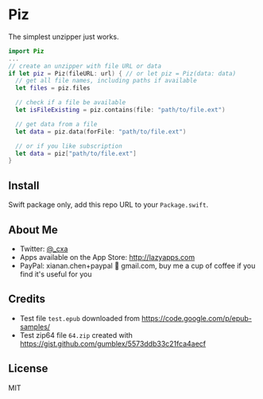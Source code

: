 # Piz

The simplest unzipper just works.

```swift
import Piz
...
// create an unzipper with file URL or data
if let piz = Piz(fileURL: url) { // or let piz = Piz(data: data)
  // get all file names, including paths if available
  let files = piz.files

  // check if a file be available
  let isFileExisting = piz.contains(file: "path/to/file.ext")

  // get data from a file
  let data = piz.data(forFile: "path/to/file.ext")

  // or if you like subscription
  let data = piz["path/to/file.ext"]
}
```

## Install

Swift package only, add this repo URL to your `Package.swift`.

## About Me

- Twitter: [@_cxa](https://twitter.com/_cxa)
- Apps available on the App Store: <http://lazyapps.com>
- PayPal: xianan.chen+paypal 📧 gmail.com, buy me a cup of coffee if you find it's useful for you

## Credits

- Test file `test.epub` downloaded from <https://code.google.com/p/epub-samples/>
- Test zip64 file `64.zip` created with <https://gist.github.com/gumblex/5573ddb33c21fca4aecf>

## License

MIT
